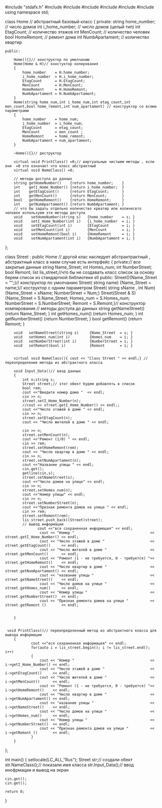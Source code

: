 #include "stdafx.h"
#include <iostream>
#include <string>
#include <list>
#include <algorithm>
#include <typeinfo>
#include <vector>
using namespace std;

class Home // абстрактный базовый класс
{
	private:
		string home_number; // число домов
		int    i_home_number; // число домов (целый тип)
		int    EtagCount; // количеcтво этажов
		int    MenCount;      // количество человек
		bool   HomeRemont; // ремонт дома
		int    NumbApartament;  // количество квартир 
		
	public:
		
		Home(){}// конструктор по умолчанию
		Home(Home & H)// констуктор копирования 
		{
			home_number    = H.home_number;
			i_home_number  = H.i_home_number;
			EtagCount      = H.EtagCount;
			MenCount       = H.MenCount;
			HomeRemont     = H.HomeRemont;
			NumbApartament = H.NumbApartament;	
		} 
		Home(string home_num,int i_home_num,int etag_count,int men_count,bool home_remont,int num_apartament) // конструктор со всема параметрами 
		{
			home_number    = home_num;
			i_home_number  = i_home_num;
			EtagCount	   = etag_count;
			MenCount	   = men_count ;
			HomeRemont	   = home_remont;
			NumbApartament = num_apartament;
		}

		~Home(){}// деструктор
		
		virtual void PrintClass() =0;// виртуальные чистыем методы , если они  =0 это означает что класс абстрактный 
		virtual void NameClass() =0;

		// методы доступа до данных
		string getHomeNumber()	  {return home_number;    }
		int    getI_Home_Number() {return i_home_number;  }
		int    getEtagCount()	  {return EtagCount;      }
		int    getMenCount()	  {return MenCount;		  }
		bool   getHomeRemont()    {return HomeRemont;     }
		int    getNumApartament() {return NumbApartament; }
		// что бы задать отдельно количество крватир или количесвто человек используем эти методы доступа
		void    setHomeNumber(string s)	  {home_number    = s; }
		void    setI_Home_Number(int i)   {i_home_number  = i; }
		void    setEtagCount(int i)	      {EtagCount      = i; }
		void    setMenCount(int i)	      {MenCount       = i; }
		void    setHomeRemont(bool i)     {HomeRemont     = i; }
		void    setNumApartament(int i)   {NumbApartament = i; }


};


class Street : public Home // другой клас наследует абстрактрактный , абстрактный класс в наем случае есть интерфейс
{
	private:// все закритые данные
		string Name_Street;
		int    Homes_num;
		int    NumberStreet;
		bool   Remont;
		list<Street> lis_street;//что бы не создавать класс список за основу берем список из стандартной библиотеки stl
	public:
		Street(){Name_Street = "";}// конструктор по умолчанию
		Street( string name)            {Name_Street =  name;}// коструктор с одним параметром
		Street( string sName , int Num) {Name_Street = sName; NumberStreet = Num;}
		Street(Street & S){Name_Street = S.Name_Street; Homes_num = S.Homes_num; NumberStreet = S.NumberStreet; Remont = S.Remont;}// конструктор компирования 
		// методы доступа до данных
		string getNameStreet()	   {return Name_Street;  }
		int    getHomes_num()	   {return Homes_num;    }
		int    getNumberStreet()   {return NumberStreet; }
		bool   getRemont()		   {return Remont;		 }

		void   setNameStreet(string s)	   {Name_Street  = s; }
		void   setHomes_num(int i)	       {Homes_num    = i; }
		void   setNumberStreet(int i)      {NumberStreet = i; }
		void   setRemont(bool i)		   {Remont       = i; }

	
		virtual void NameClass(){ cout << "Class Street " << endl;} // переопределение метода из абстрактного класса 

		void Input_Data()// ввод данных 
		{
			int n;string s;
			Street street;// этот обект будем добавлять в список 
			bool rem;
			cout <<"Введите номер дома "  << endl;
			cin >> n;
			street.setI_Home_Number(n);
			//cout << street.getI_Home_Number() << endl;;
			cout <<"Число этажей в доме " << endl;
			cin >> n;
			street.setEtagCount(n);
			cout << "Число жителей в доме "	<< endl;

			cin >> n;
			street.setMenCount(n);
			cout <<"Ремонт (1/0) " << endl;
			cin >> rem;
			street.setHomeRemont(rem);
			cout << "Число квартир в доме " << endl;
			cin >> n;
			street.setNumApartament(n);
			cout <<"Название улицы " << endl;
			cin.get();
			getline(cin,s);
			street.setNameStreet(s);
			cout <<"Число домов на улице" << endl;
			cin >> n;
			street.setHomes_num(n);
			cout <<"Номер улицы" << endl;
			cin >> n;
			street.setNumberStreet(n);
			cout <<"Признак ремонта домов на улице " << endl;
			cin >> rem;
			street.setRemont(rem);
			lis_street.push_back((Street)street);
			// вывод информации 
			       cout <<"вся сохраненная информация" << endl;
			        cout << "Номер "								   << street.getI_Home_Number() << endl;
					cout << "Число этажей в доме "                     << street.getEtagCount()     << endl;
					cout << "Число жителей в доме "					   << street.getMenCount()      << endl;
					cout << "Ремонт (1 - не требуется, 0 - требуется) "<< street.getHomeRemont()    << endl;
					cout << "Число квартир в доме "					   << street.getNumApartament() << endl;
					cout << "название улицы "						   << street.getNameStreet()    << endl;
					cout << "Число домов на улице "					   << street.getHomes_num()	    << endl;
					cout << "Номер улицы "							   << street.getNumberStreet()  << endl;
					cout << "Признак ремонта домов на улице "          << street.getRemont ()       << endl;

			
		}


	 void PrintClass()// переопределенный метод из абстрактного класса для вывода информации 
		{
				cout <<"вся сохраненная информация" << endl;
				for(auto i = lis_street.begin(); i != lis_street.end(); i++)
				{ 
					cout << "Номер "								   << i->getI_Home_Number() << endl;
					cout << "Число этажей в доме "                     << i->getEtagCount()     << endl;
					cout << "Число жителей в доме "					   << i->getMenCount()      << endl;
					cout << "Ремонт (1 - не требуется, 0 - требуется) "<< i->getHomeRemont()    << endl;
					cout << "Число квартир в доме "					   << i->getNumApartament() << endl;
					cout << "название улицы "						   << i->getNameStreet()    << endl;
					cout << "Число домов на улице "					   << i->getHomes_num()	    << endl;
					cout << "Номер улицы "							   << i->getNumberStreet()  << endl;
					cout << "Признак ремонта домов на улице "          << i->getRemont ()       << endl;
				}
		}


};

int main()
{
	setlocale(LC_ALL,"Rus");
	Street str;// создали обект 
	str.NameClass();// показали имя класса 
	str.Input_Data();// ввод инофрмации и вывод на экран

	cin.get();
	cin.get();

	return 0;
}
